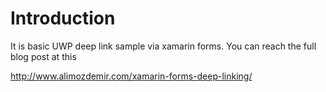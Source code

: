 # Introduction
It is basic UWP deep link sample via xamarin forms. You can reach the full blog post at this 

http://www.alimozdemir.com/xamarin-forms-deep-linking/
